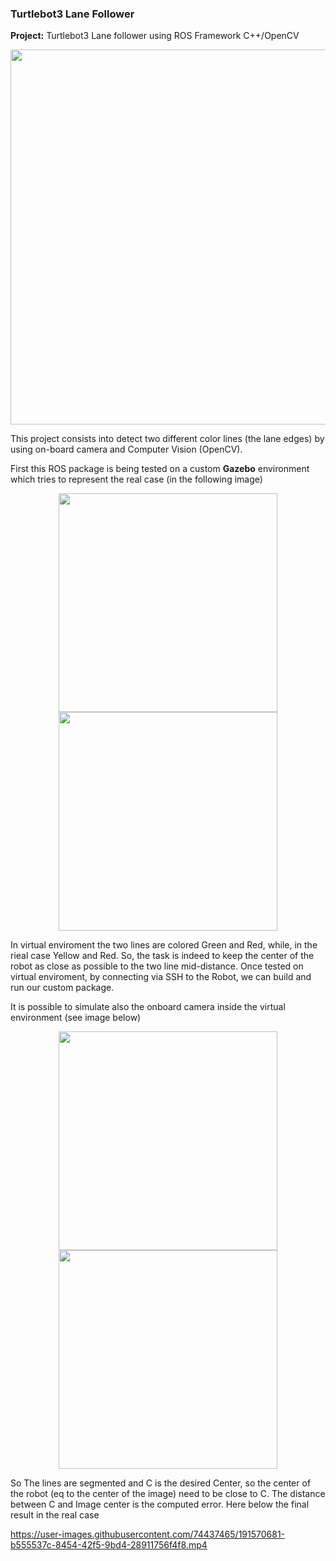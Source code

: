 ### Turtlebot3 Lane Follower

**Project:** Turtlebot3 Lane follower using ROS Framework C++/OpenCV 

<p align="center">
  <img width="600" src="https://user-images.githubusercontent.com/74437465/191564552-0e59faa8-d2e2-4a07-bbd6-42489188b660.png">
</p>
This project consists into detect two different color lines (the lane edges) by using on-board camera and Computer Vision (OpenCV).

First this ROS package is being tested on a custom **Gazebo** environment which tries to represent the real case (in the following image)

<p align="center">
  <img width="350" src="https://user-images.githubusercontent.com/74437465/191564727-938a9f99-c94a-4f25-a7c5-465f9ffa2d6a.jpg">
  <img width="350" src="https://user-images.githubusercontent.com/74437465/191564759-cdeb6764-9912-4dd3-82b4-88d5a3bf514d.png">
</p>
In virtual enviroment the two lines are colored Green and Red, while, in the rieal case Yellow and Red. So, the task is indeed to keep the center of the robot as close as possible to the two line mid-distance.
Once tested on virtual enviroment, by connecting via SSH to the Robot, we can build and run our custom package.

It is possible to simulate also the onboard camera inside the virtual environment (see image below)
<p align="center">
  <img width="350" src="https://user-images.githubusercontent.com/74437465/191564806-371cc4ac-d9e4-4d73-aed9-9bac6a5a14f1.png">
  <img width="350" src="https://user-images.githubusercontent.com/74437465/191564797-9a7f0386-1e5b-4ad9-a468-4b69f568a7a8.png">
</p>
So The lines are segmented and C is the desired Center, so the center of the robot (eq to the center of the image) need to be close to C. The distance between C and Image center is the computed error.
Here below the final result in the real case

https://user-images.githubusercontent.com/74437465/191570681-b555537c-8454-42f5-9bd4-28911756f4f8.mp4

